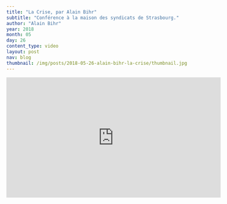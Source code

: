 ```yaml
---
title: "La Crise, par Alain Bihr"
subtitle: "Conférence à la maison des syndicats de Strasbourg."
author: "Alain Bihr"
year: 2018
month: 05
day: 26
content_type: video
layout: post
nav: blog
thumbnail: /img/posts/2018-05-26-alain-bihr-la-crise/thumbnail.jpg
---
```


<div class="youtube-video">
    <iframe width="560" height="315"
        src="https://www.youtube-nocookie.com/embed/5CGQ_54SN5E?rel=0"
        frameborder="0" allowfullscreen>
    </iframe>
</div>

